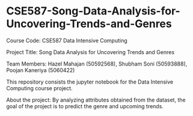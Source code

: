 # CSE587-Song-Data-Analysis-for-Uncovering-Trends-and-Genres

Course Code: CSE587 Data Intensive Computing

Project Title: Song Data Analysis for Uncovering Trends and Genres

Team Members: Hazel Mahajan (50592568), Shubham Soni (50593888), Poojan Kaneriya (5060422)

This repository consists the jupyter notebook for the Data Intensive Computing course project.

About the project: By analyzing attributes obtained from the dataset, the goal of the project is to predict the genre and upcoming trends.
